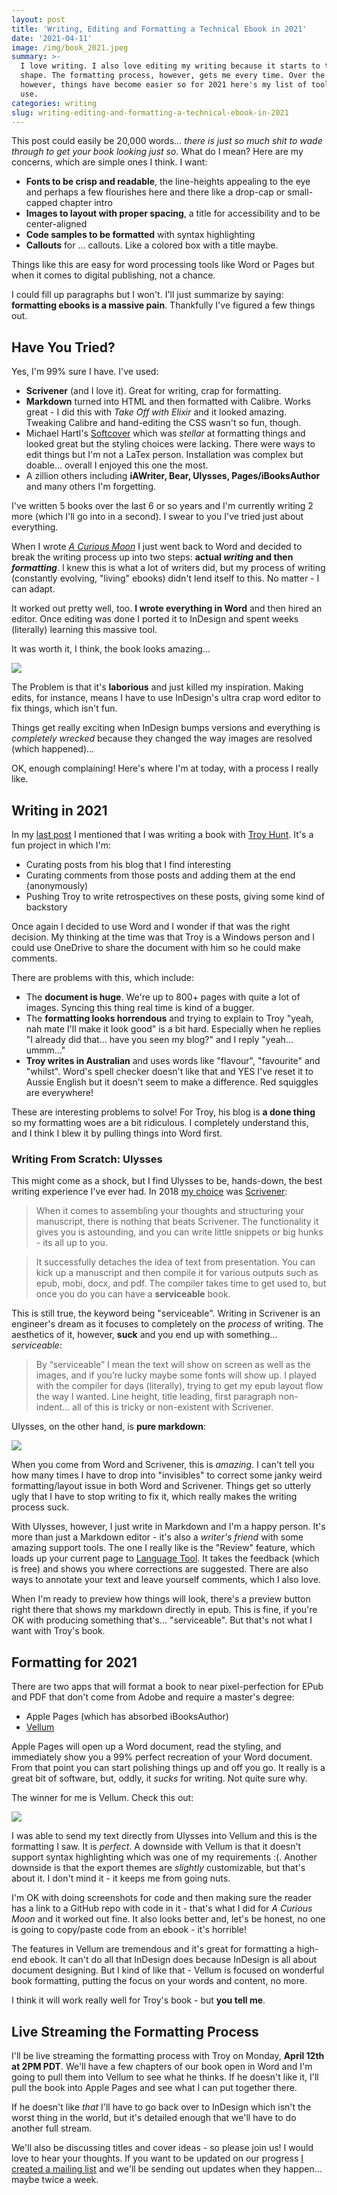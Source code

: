 ```yaml
---
layout: post
title: 'Writing, Editing and Formatting a Technical Ebook in 2021'
date: '2021-04-11'
image: /img/book_2021.jpeg
summary: >-
  I love writing. I also love editing my writing because it starts to take
  shape. The formatting process, however, gets me every time. Over the years,
  however, things have become easier so for 2021 here's my list of tools you can
  use.
categories: writing
slug: writing-editing-and-formatting-a-technical-ebook-in-2021
---
```


This post could easily be 20,000 words... _there is just so much shit to wade through to get your book looking just so_. What do I mean? Here are my concerns, which are simple ones I think. I want:

- **Fonts to be crisp and readable**, the line-heights appealing to the eye and perhaps a few flourishes here and there like a drop-cap or small-capped chapter intro
- **Images to layout with proper spacing**, a title for accessibility and to be center-aligned
- **Code samples to be formatted** with syntax highlighting
- **Callouts** for ... callouts. Like a colored box with a title maybe.

Things like this are easy for word processing tools like Word or Pages but when it comes to digital publishing, not a chance.

I could fill up paragraphs but I won't. I'll just summarize by saying: **formatting ebooks is a massive pain**. Thankfully I've figured a few things out.

## Have You Tried?

Yes, I'm 99% sure I have. I've used:

- **Scrivener** (and I love it). Great for writing, crap for formatting.
- **Markdown** turned into HTML and then formatted with Calibre. Works great - I did this with _Take Off with Elixir_ and it looked amazing. Tweaking Calibre and hand-editing the CSS wasn't so fun, though.
- Michael Hartl's [Softcover](https://softcover.io) which was _stellar_ at formatting things and looked great but the styling choices were lacking. There were ways to edit things but I'm not a LaTex person. Installation was complex but doable... overall I enjoyed this one the most.
- A zillion others including **iAWriter, Bear, Ulysses, Pages/iBooksAuthor** and many others I'm forgetting.

I've written 5 books over the last 6 or so years and I'm currently writing 2 more (which I'll go into in a second). I swear to you I've tried just about everything.

When I wrote _[A Curious Moon](https://bigmachine.io/products/a-curious-moon/)_ I just went back to Word and decided to break the writing process up into two steps: **actual _writing_ and then _formatting_**. I knew this is what a lot of writers did, but my process of writing (constantly evolving, "living" ebooks) didn't lend itself to this. No matter - I can adapt.

It worked out pretty well, too. **I wrote everything in Word** and then hired an editor. Once editing was done I ported it to InDesign and spent weeks (literally) learning this massive tool.

It was worth it, I think, the book looks amazing...

![](https://blog.bigmachine.io/img/gravity_assist.jpg)

The Problem is that it's **laborious** and just killed my inspiration. Making edits, for instance, means I have to use InDesign's ultra crap word editor to fix things, which isn't fun.

Things get really exciting when InDesign bumps versions and everything is _completely wrecked_ because they changed the way images are resolved (which happened)...

OK, enough complaining! Here's where I'm at today, with a process I really like.

## Writing in 2021

In my [last post](/2021/04/06/turning-a-blog-into-a-book/) I mentioned that I was writing a book with [Troy Hunt](https://troyhunt.com). It's a fun project in which I'm:

- Curating posts from his blog that I find interesting
- Curating comments from those posts and adding them at the end (anonymously)
- Pushing Troy to write retrospectives on these posts, giving some kind of backstory

Once again I decided to use Word and I wonder if that was the right decision. My thinking at the time was that Troy is a Windows person and I could use OneDrive to share the document with him so he could make comments.

There are problems with this, which include:

- The **document is huge**. We're up to 800+ pages with quite a lot of images. Syncing this thing real time is kind of a bugger.
- The **formatting looks horrendous** and trying to explain to Troy "yeah, nah mate I'll make it look good" is a bit hard. Especially when he replies "I already did that... have you seen my blog?" and I reply "yeah... ummm..."
- **Troy writes in Australian** and uses words like "flavour", "favourite" and "whilst". Word's spell checker doesn't like that and YES I've reset it to Aussie English but it doesn't seem to make a difference. Red squiggles are everywhere!

These are interesting problems to solve! For Troy, his blog is **a done thing** so my formatting woes are a bit ridiculous. I completely understand this, and I think I blew it by pulling things into Word first.

### Writing From Scratch: Ulysses

This might come as a shock, but I find Ulysses to be, hands-down, the best writing experience I've ever had. In 2018 [my choice](https://rob.conery.io/2021/04/06/turning-a-blog-into-a-book/) was [Scrivener](https://www.literatureandlatte.com/scrivener/overview):

> When it comes to assembling your thoughts and structuring your manuscript, there is nothing that beats Scrivener. The functionality it gives you is astounding, and you can write little snippets or big hunks - its all up to you.

> It successfully detaches the idea of text from presentation. You can kick up a manuscript and then compile it for various outputs such as epub, mobi, docx, and pdf. The compiler takes time to get used to, but once you do you can have a **serviceable** book.

This is still true, the keyword being "serviceable". Writing in Scrivener is an engineer's dream as it focuses to completely on the _process_ of writing. The aesthetics of it, however, **suck** and you end up with something... _serviceable_:

> By “serviceable” I mean the text will show on screen as well as the images, and if you’re lucky maybe some fonts will show up. I played with the compiler for days (literally), trying to get my epub layout flow the way I wanted. Line height, title leading, first paragraph non-indent… all of this is tricky or non-existent with Scrivener.

Ulysses, on the other hand, is **pure markdown**:

![](https://blog.bigmachine.io/img/shot_718.jpg)

When you come from Word and Scrivener, this is _amazing_. I can't tell you how many times I have to drop into "invisibles" to correct some janky weird formatting/layout issue in both Word and Scrivener. Things get so utterly ugly that I have to stop writing to fix it, which really makes the writing process suck.

With Ulysses, however, I just write in Markdown and I'm a happy person. It's more than just a Markdown editor - it's also a _writer's friend_ with some amazing support tools. The one I really like is the "Review" feature, which loads up your current page to [Language Tool](https://languagetool.org/). It takes the feedback (which is free) and shows you where corrections are suggested. There are also ways to annotate your text and leave yourself comments, which I also love.

When I'm ready to preview how things will look, there's a preview button right there that shows my markdown directly in epub. This is fine, if you're OK with producing something that's... "serviceable". But that's not what I want with Troy's book.

## Formatting for 2021

There are two apps that will format a book to near pixel-perfection for EPub and PDF that don't come from Adobe and require a master's degree:

- Apple Pages (which has absorbed iBooksAuthor)
- [Vellum](https://vellum.pub)

Apple Pages will open up a Word document, read the styling, and immediately show you a 99% perfect recreation of your Word document. From that point you can start polishing things up and off you go. It really is a great bit of software, but, oddly, it _sucks_ for writing. Not quite sure why.

The winner for me is Vellum. Check this out:

![](https://blog.bigmachine.io/img/shot_719.jpg)

I was able to send my text directly from Ulysses into Vellum and this is the formatting I saw. It is _perfect_. A downside with Vellum is that it doesn't support syntax highlighting which was one of my requirements :(. Another downside is that the export themes are _slightly_ customizable, but that's about it. I don't mind it - it keeps me from going nuts.

I'm OK with doing screenshots for code and then making sure the reader has a link to a GitHub repo with code in it - that's what I did for _A Curious Moon_ and it worked out fine. It also looks better and, let's be honest, no one is going to copy/paste code from an ebook - it's horrible!

The features in Vellum are tremendous and it's great for formatting a high-end ebook. It can't do all that InDesign does because InDesign is all about document designing. But I kind of like that - Vellum is focused on wonderful book formatting, putting the focus on your words and content, no more.

I think it will work really well for Troy's book - but **you tell me**.

## Live Streaming the Formatting Process

I'll be live streaming the formatting process with Troy on Monday, **April 12th at 2PM PDT**. We'll have a few chapters of our book open in Word and I'm going to pull them into Vellum to see what he thinks. If he doesn't like it, I'll pull the book into Apple Pages and see what I can put together there.

If he doesn't like _that_ I'll have to go back over to InDesign which isn't the worst thing in the world, but it's detailed enough that we'll have to do another full stream.

We'll also be discussing titles and cover ideas - so please join us! I would love to hear your thoughts. If you want to be updated on our progress [I created a mailing list](https://book.troyhunt.com) and we'll be sending out updates when they happen... maybe twice a week.
